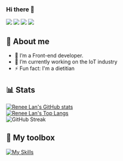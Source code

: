 ### Hi there 👋

[![](https://img.shields.io/badge/linkedin-%230077B5.svg?style=for-the-badge&logo=linkedin)](https://www.linkedin.com/in/ysl0628/)
[![](https://img.shields.io/badge/Instagram-E4405F?style=for-the-badge&logo=instagram&logoColor=white)](https://www.instagram.com/whatsulook/)
[![](https://img.shields.io/badge/Gmail-D14836?style=for-the-badge&logo=gmail&logoColor=white)](yihsinlan@gmail.com)
[![](https://img.shields.io/badge/Spotify-1ED760?style=for-the-badge&logo=spotify&logoColor=white)](https://open.spotify.com/user/ysl0628)

🍙 About me
---

- 🌱 I’m a Front-end developer.
- 🔭 I’m currently working on the IoT industry
- ⚡ Fun fact: I'm a dietitian

📊 Stats
---

[![Renee Lan's GitHub stats](https://github-readme-stats.vercel.app/api?username=ysl0628&theme=dark)](https://github.com/anuraghazra/github-readme-stats)
<br/>
[![Renee Lan's Top Langs](https://github-readme-stats.vercel.app/api/top-langs/?username=ysl0628&theme=dark&layout=compact&card_width=450)](https://github.com/anuraghazra/github-readme-stats)
<br/>
![GitHub Streak](https://github-readme-streak-stats.herokuapp.com/?user=ysl0628&theme=dark&count_private=true&bg_color=0d1116&title_color=ce09ec&text_color=a4aacb&icon_color=007ec6)

🧰 My toolbox
---
[![My Skills](https://skillicons.dev/icons?i=react,firebase,nextjs,nextjs&theme=dark)](https://skillicons.dev)

<!--
**ysl0628/ysl0628** is a ✨ _special_ ✨ repository because its `README.md` (this file) appears on your GitHub profile.

Here are some ideas to get you started:

- 🔭 I’m currently working on ...
- 🌱 I’m currently learning ...
- 👯 I’m looking to collaborate on ...
- 🤔 I’m looking for help with ...
- 💬 Ask me about ...
- 📫 How to reach me: ...
- 😄 Pronouns: ...
- ⚡ Fun fact: ...
-->
